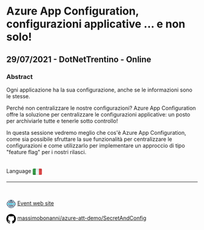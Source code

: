# Azure App Configuration, configurazioni applicative ... e non solo!
## 29/07/2021 - DotNetTrentino - Online
### Abstract
Ogni applicazione ha la sua configurazione, anche se le informazioni sono le stesse. 

Perché non centralizzare le nostre configurazioni? Azure App Configuration offre la soluzione per centralizzare le configurazioni applicative: un posto per archiviarle tutte e tenerle sotto controllo! 

In questa sessione vedremo meglio che cos'è Azure App Configuration, come sia possibile sfruttare la sue funzionalità per centralizzare le configurazioni e come utilizzarlo per implementare un approccio di tipo "feature flag" per i nostri rilasci.

<br/>
Language <img width="25" src="https://raw.githubusercontent.com/massimobonanni/massimobonanni/master/images/flagitaly.svg" style="vertical-align:middle">

<br/>

---

<br/>
<p>
<img width="25" src="https://raw.githubusercontent.com/massimobonanni/massimobonanni/master/images/eventwebsite.svg" style="vertical-align:middle"> 
<a href="https://www.eventbrite.it/e/biglietti-azure-app-configuration-configurazioni-applicative-e-non-solo-thecmmbay-164280626777#tickets">Event web site</a>
</p>

<p>
<img width="25" src="https://raw.githubusercontent.com/massimobonanni/massimobonanni/master/images/github.svg" style="vertical-align:middle"> 
<a href="https://github.com/massimobonanni/azure-att-demo/tree/master/SecretAndConfig" target="_blank">massimobonanni/azure-att-demo/SecretAndConfig</a>
</p>

